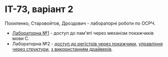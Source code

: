 # ІТ-73, варіант 2
Похиленко, Старовойтов, Дроздович - лабораторні роботи по ОСРЧ.

- [Лабораторна №1](../../tree/Lab01) - доступ до пам'яті через механізм покажчиків мови C.
- Лабораторна №2 - [доступ до регістрів через покажчики](../../tree/Lab02_ptr), [управління через структури](../../tree/Lab02_struct), [з використанням драйверів](../../tree/Lab02_lib).
